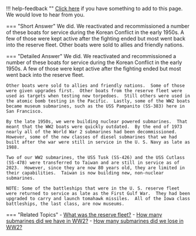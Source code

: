 !!! help-feedback ""
    [Click here](https://other.example.com/feedback) if you have something to add to this page. We would love to hear from you.

=== "Short Answer"
    We did. We reactivated and recommissioned a number of these boats for service during the Korean Conflict in the early 1950s. A few of those were kept active after the fighting ended but most went back into the reserve fleet. Other boats were sold to allies and friendly nations.

=== "Detailed Answer"
    We did.  We reactivated and recommissioned a number of these boats for service during the Korean Conflict in the early 1950s.  A few of those were kept active after the fighting ended but most went back into the reserve fleet.
    
    Other boats were sold to allies and friendly nations.  Some of those were given upgrades first.  Other boats from the reserve fleet were used as targets when testing new torpedoes.  Still others were used in the atomic bomb testing in the Pacific.  Lastly, some of the WW2 boats became museum submarines, such as the USS Pampanito (SS-383) here in San Francisco.
    
    By the late 1950s, we were building nuclear powered submarines.  That meant that the WW2 boats were quickly outdated.  By the end of 1973 nearly all of the World War 2 submarines had been decommissioned.  However, some of the new classes of diesel submarines that we had built after the war were still in service in the U. S. Navy as late as 1988.
    
    Two of our WW2 submarines, the USS Tusk (SS-426) and the USS Cutlass (SS-478) were transferred to Taiwan and are still in service as of 2023.  However, since they are now 80 years old, they are limited in their capabilities.  Taiwan is now building new, non-nuclear submarines.
    
    NOTE: Some of the battleships that were in the U. S. reserve fleet were returned to service as late as the First Gulf War.  They had been upgraded to carry and launch tomahawk missiles.  All of the Iowa class battleships, the last class, are now museums.

=== "Related Topics"
    - [What was the reserve fleet?](./what-was-the-reserve-fleet.md)
    - [How many submarines did we have in WW2?](./how-many-submarines-did-we-have-in-ww2.md)
    - [How many submarines did we lose in WW2?](./how-many-submarines-did-we-lose-in-ww2.md)
